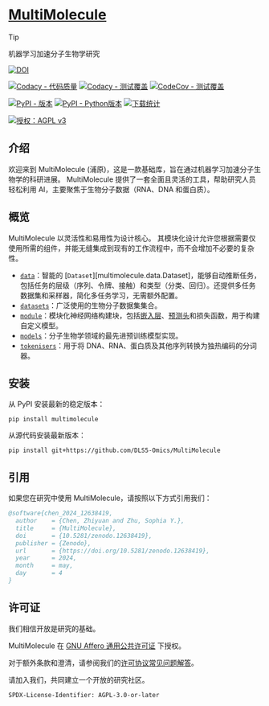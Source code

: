 # [MultiMolecule](https://multimolecule.danling.org)

> [!TIP]
> 机器学习加速分子生物学研究

[![DOI](https://zenodo.org/badge/DOI/10.5281/zenodo.15119050.svg)](https://doi.org/10.5281/zenodo.15119050)

[![Codacy - 代码质量](https://app.codacy.com/project/badge/Grade/ad5fd8904c2e426bb0a865a9160d6c69)](https://app.codacy.com/gh/DLS5-Omics/multimolecule/dashboard?utm_source=gh&utm_medium=referral&utm_content=&utm_campaign=Badge_grade)
[![Codacy - 测试覆盖](https://app.codacy.com/project/badge/Coverage/ad5fd8904c2e426bb0a865a9160d6c69)](https://app.codacy.com/gh/DLS5-Omics/multimolecule/dashboard?utm_source=gh&utm_medium=referral&utm_content=&utm_campaign=Badge_coverage)
[![CodeCov - 测试覆盖](https://codecov.io/gh/DLS5-Omics/multimolecule/graph/badge.svg?token=G9WGWCOFQE)](https://codecov.io/gh/DLS5-Omics/multimolecule)

[![PyPI - 版本](https://img.shields.io/pypi/v/multimolecule)](https://pypi.org/project/multimolecule)
[![PyPI - Python版本](https://img.shields.io/pypi/pyversions/multimolecule)](https://pypi.org/project/multimolecule)
[![下载统计](https://static.pepy.tech/badge/multimolecule/month)](https://multimolecule.danling.org)

[![授权：AGPL v3](https://img.shields.io/badge/License-AGPL%20v3-blue.svg)](https://www.gnu.org/licenses/agpl-3.0)

## 介绍

欢迎来到 MultiMolecule (浦原)，这是一款基础库，旨在通过机器学习加速分子生物学的科研进展。
MultiMolecule 提供了一套全面且灵活的工具，帮助研究人员轻松利用 AI，主要聚焦于生物分子数据（RNA、DNA 和蛋白质）。

## 概览

MultiMolecule 以灵活性和易用性为设计核心。
其模块化设计允许您根据需要仅使用所需的组件，并能无缝集成到现有的工作流程中，而不会增加不必要的复杂性。

- [`data`](data)：智能的 [`Dataset`][multimolecule.data.Dataset]，能够自动推断任务，包括任务的层级（序列、令牌、接触）和类型（分类、回归）。还提供多任务数据集和采样器，简化多任务学习，无需额外配置。
- [`datasets`](datasets)：广泛使用的生物分子数据集集合。
- [`module`](module)：模块化神经网络构建块，包括[嵌入层](module/embeddings)、[预测头](module/heads)和损失函数，用于构建自定义模型。
- [`models`](models)：分子生物学领域的最先进预训练模型实现。
- [`tokenisers`](tokenisers)：用于将 DNA、RNA、蛋白质及其他序列转换为独热编码的分词器。
<!-- - [`runner`](runner)：功能强大且可扩展的运行器，允许用户轻松进行模型微调、评估和预测。 -->

## 安装

从 PyPI 安装最新的稳定版本：

```shell
pip install multimolecule
```

从源代码安装最新版本：

```shell
pip install git+https://github.com/DLS5-Omics/MultiMolecule
```

## 引用

如果您在研究中使用 MultiMolecule，请按照以下方式引用我们：

```bibtex
@software{chen_2024_12638419,
  author    = {Chen, Zhiyuan and Zhu, Sophia Y.},
  title     = {MultiMolecule},
  doi       = {10.5281/zenodo.12638419},
  publisher = {Zenodo},
  url       = {https://doi.org/10.5281/zenodo.12638419},
  year      = 2024,
  month     = may,
  day       = 4
}
```

## 许可证

我们相信开放是研究的基础。

MultiMolecule 在 [GNU Affero 通用公共许可证](license.md) 下授权。

对于额外条款和澄清，请参阅我们的[许可协议常见问题解答](license-faq.md)。

请加入我们，共同建立一个开放的研究社区。

`SPDX-License-Identifier: AGPL-3.0-or-later`
